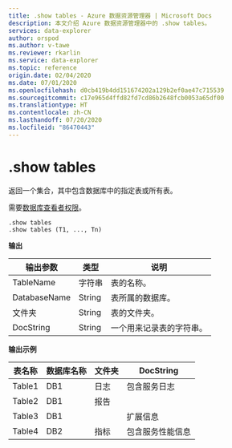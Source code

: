 ```yaml
---
title: .show tables - Azure 数据资源管理器 | Microsoft Docs
description: 本文介绍 Azure 数据资源管理器中的 .show tables。
services: data-explorer
author: orspod
ms.author: v-tawe
ms.reviewer: rkarlin
ms.service: data-explorer
ms.topic: reference
origin.date: 02/04/2020
ms.date: 07/01/2020
ms.openlocfilehash: d0cb419b4dd151674202a129b2ef0ae47c715539
ms.sourcegitcommit: c17e965d4ffd82fd7cd86b2648fcb0053a65df00
ms.translationtype: HT
ms.contentlocale: zh-CN
ms.lasthandoff: 07/20/2020
ms.locfileid: "86470443"
---
```

# <a name="show-tables"></a>.show tables

返回一个集合，其中包含数据库中的指定表或所有表。

需要[数据库查看者权限](../management/access-control/role-based-authorization.md)。

```kusto
.show tables
.show tables (T1, ..., Tn)
```

**输出**

| 输出参数 | 类型   | 说明                             |
| ---------------- | ------ | --------------------------------------- |
| TableName        | 字符串 | 表的名称。                  |
| DatabaseName     | String | 表所属的数据库。 |
| 文件夹           | String | 表的文件夹。                     |
| DocString        | String | 一个用来记录表的字符串。         |

**输出示例**

| 表名称 | 数据库名称 | 文件夹    | DocString                                 |
| ---------- | ------------- | --------- | ----------------------------------------- |
| Table1     | DB1           | 日志      | 包含服务日志                    |
| Table2     | DB1           | 报告 |
| Table3     | DB1           |           | 扩展信息                             |
| Table4     | DB2           | 指标   | 包含服务性能信息 |
